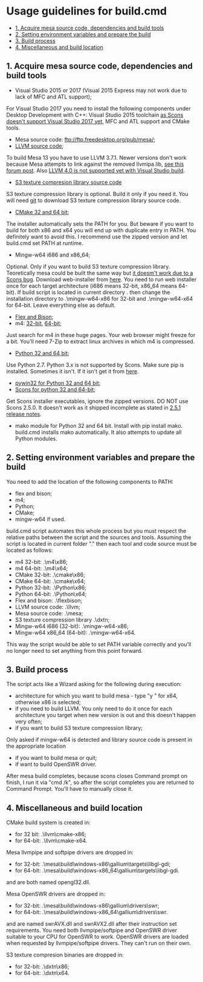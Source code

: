 # Usage guidelines for build.cmd
  * [1. Acquire mesa source code, dependencies and build tools](#1-acquire-mesa-source-code-dependencies-and-build-tools)
  * [2. Setting environment variables and prepare the build](#2-setting-environment-variables-and-prepare-the-build)
  * [3. Build process](#3-build-process)
  * [4. Miscellaneous and build location](#4-miscellaneous-and-build-location)
  
## 1. Acquire mesa source code, dependencies and build tools

- Visual Studio 2015 or 2017 (Visual 2015 Express may not work due to lack of MFC and ATL support); 

For Visual Studio 2017 you need to install the following components under Desktop Development with C++: Visual Studio 2015 toolchain [as Scons doesn't support Visual Studio 2017 yet](https://bugs.freedesktop.org/show_bug.cgi?id=100202), MFC and ATL support and CMake tools.
- Mesa source code: ftp://ftp.freedesktop.org/pub/mesa/;
- [LLVM source code]( http://llvm.org/);

To build Mesa 13 you have to use LLVM 3.7.1. Newer versions don't work because Mesa attempts to link against the removed llvmipa.lib, [see this forum post](https://www.phoronix.com/forums/forum/software/programming-compilers/903537-llvm-3-9-0-missing-llvmipa). Also [LLVM 4.0 is not supported yet with Visual Studio build](https://bugs.freedesktop.org/show_bug.cgi?id=100201).
- [S3 texture compresion library source code](https://cgit.freedesktop.org/~mareko/libtxc_dxtn/)

S3 texture compression library is optional. Build it only if you need it. You will need [git](https://git-scm.com/) to download S3 texture compression library source code.

- [CMake 32 and 64 bit](https://cmake.org/download/#latest);

The installer automatically sets the PATH for you. But beware if you want to build for both x86 and x64 you will end up with duplicate entry in PATH. You definitely want to avoid this. I recommend use the zipped version and let build.cmd set PATH at runtime.
- Mingw-w64 i686 and x86_64;

Optional. Only if you want to build S3 texture compression library. Teoretically mesa could be built the same way but [it doesm't work due to a Scons bug](https://bugs.freedesktop.org/show_bug.cgi?id=94072). Download web-installer from [here](https://sourceforge.net/projects/mingw-w64/). You need to run web installer once for each target architecture (i686 means 32-bit, x86_64 means 64-bit). If build script is located in current directory . then change the installation directory to .\mingw-w64-x86 for 32-bit and .\mingw-w64-x64 for 64-bit. Leave everything else as default.
- [Flex and Bison](https://sourceforge.net/projects/winflexbison/);
- m4: [32-bit](https://sourceforge.net/projects/msys2/files/REPOS/MSYS2/i686/), [64-bit](https://sourceforge.net/projects/msys2/files/REPOS/MSYS2/x86_64/);

Just search for m4 in these huge pages. Your web browser might freeze for a bit. You'll need 7-Zip to extract linux archives in which m4 is compressed.
- [Python 32 and 64 bit](https://www.python.org/);

Use Python 2.7. Python 3.x is not supported by Scons. Make sure pip is installed. Sometimes it isn't. If it isn't get it from [here](https://pip.pypa.io/en/stable/installing/).
- [pywin32 for Python 32 and 64 bit](https://sourceforge.net/projects/pywin32/files/);
- [Scons for python 32 and 64-bit](https://sourceforge.net/projects/scons/files/scons/);

Get Scons installer executables, ignore the zipped versions. DO NOT use Scons 2.5.0. It doesn't work as it shipped incomplete as stated in [2.5.1 release notes](https://bitbucket.org/scons/scons/raw/8d7fac5a5e9c9a1de4b81769c7c8c0032c82a9aa/src/CHANGES.txt).
- mako module for Python 32 and 64 bit. Install with pip install mako. build.cmd installs mako automatically. It also attempts to update all Python modules. 

## 2. Setting environment variables and prepare the build
You need to add the location of the following components to PATH:
- flex and bison;
- m4;
- Python;
- CMake;
- mingw-w64 if used.

build.cmd script automates this whole process but you must respect the relative paths between the script and the sources and tools. 
Assuming the script is located in current folder "." then each tool and code source must be located as follows:
- m4 32-bit: .\m4\x86;
- m4 64-bit: .\m4\x64;
- CMake 32-bit: .\cmake\x86;
- CMake 64-bit: .\cmake\x64;
- Python 32-bit: .\Python\x86;
- Python 64-bit: .\Python\x64;
- Flex and bison: .\flexbison;
- LLVM source code: .\llvm;
- Mesa source code: .\mesa;
- S3 texture compression library .\dxtn;
- Mingw-w64 i686 (32-bit): .\mingw-w64-x86;
- Mingw-w64 x86_64 (64-bit): .\mingw-w64-x64. 

This way the script would be able to set PATH variable correctly and you'll no longer need to set anything from this point forward.

## 3. Build process

The script acts like a Wizard asking for the following during execution:
- architecture for which you want to build mesa - type "y " for x64, otherwise x86 is selected;
- if you need to build LLVM.  You only need to do it once for each architecture you target when new version is out and this doesn't happen very often;
- if you want to build S3 texture compression library;

Only asked if mingw-w64 is detected and library source code is present in the appropriate location
- if you want to build mesa or quit;
- if want to build OpenSWR driver. 

After mesa build completes, because scons closes Command prompt on finish, I run it via "cmd /k", so after the script completes you are returned to Command Prompt. You'll have to manually close it.

## 4. Miscellaneous and build location

CMake build system is created in:
- for 32 bit: .\llvm\cmake-x86;
- for 64-bit: .\llvm\cmake-x64.

Mesa llvmpipe and softpipe drivers are dropped in:
- for 32-bit: .\mesa\build\windows-x86\gallium\targets\libgl-gdi;
- for 64-bit: .\mesa\build\windows-x86_64\gallium\targets\libgl-gdi.

and are both named opengl32.dll.

Mesa OpenSWR drivers are dropped in:
- for 32-bit: .\mesa\build\windows-x86\gallium\drivers\swr;
- for 64-bit: .\mesa\build\windows-x86_64\gallium\drivers\swr.

and are named swrAVX.dll and swrAVX2.dll after their instruction set requirements. You need both llvmpipe/softpipe and OpenSWR driver suitable to your CPU for OpenSWR to work. OpenSWR drivers are loaded when requested by llvmpipe/softpipe drivers. They can't run on their own.

S3 texture compresion binaries are dropped in:
- for 32-bit: .\dxtn\x86;
- for 64-bit: .\dxtn\x64.
